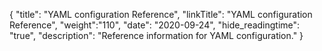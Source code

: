 {
"title": "YAML configuration Reference",
"linkTitle": "YAML configuration Reference",
"weight":"110",
"date": "2020-09-24",
"hide_readingtime": "true",
"description": "Reference information for YAML configuration."
}
